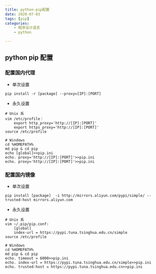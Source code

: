 ```yaml
---
title: python-pip配置
date: 2020-07-03
tags: [pip]
categories: 
    - 程序设计语言
    - python

---
```


## python pip 配置

### 配置国内代理

* 单次设置

``` shell
pip install -r [package] --proxy=[IP]:[PORT]
```

* 永久设置

``` shell
# Unix 系
vim /etc/profile：
    export http_proxy='http://[IP]:[PORT]'
    export https_proxy='http://[IP]:[PORT]'
source /etc/profile

# Windows
cd %HOMEPATH%
md pip & cd pip
echo [global]>>pip.ini
echo. proxy='http://[IP]:[PORT]'>>pip.ini
echo. proxy='http://[IP]:[PORT]'>>pip.ini
```

### 配置国内镜像

* 单次设置

``` shell
pip install [package]  -i http://mirrors.aliyun.com/pypi/simple/ --trusted-host mirrors.aliyun.com
```

* 永久设置

``` shell
# Unix 系
vim ~/.pip/pip.conf:
    [global]
    index-url = https://pypi.tuna.tsinghua.edu.cn/simple
source /etc/profile

# Windows
cd %HOMEPATH%
md pip & cd pip
echo. timeout = 6000>>pip.ini
echo. index-url = https://pypi.tuna.tsinghua.edu.cn/simple>>pip.ini
echo. trusted-host = https://pypi.tuna.tsinghua.edu.cn>>pip.ini
```
